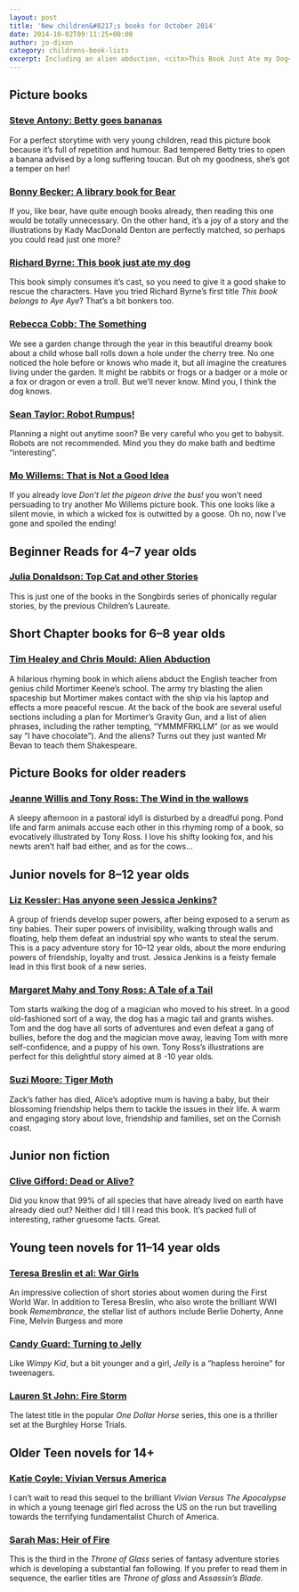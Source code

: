 ```yaml
---
layout: post
title: 'New children&#8217;s books for October 2014'
date: 2014-10-02T09:11:25+00:00
author: jo-dixon
category: childrens-book-lists
excerpt: Including an alien abduction, <cite>This Book Just Ate my Dog</cite> and a thriller at the Burghley horse trials.
---
```

## Picture books

### [Steve Antony: Betty goes bananas](https://suffolk.spydus.co.uk/cgi-bin/spydus.exe/ENQ/OPAC/BIBENQ/3951951?QRY=CTIBIB%3C%20IRN%2839647624%29&QRYTEXT=Betty%20goes%20bananas)

For a perfect storytime with very young children, read this picture book because it’s full of repetition and humour. Bad tempered Betty tries to open a banana advised by a long suffering toucan. But oh my goodness, she’s got a temper on her!

### [Bonny Becker: A library book for Bear](https://suffolk.spydus.co.uk/cgi-bin/spydus.exe/ENQ/OPAC/BIBENQ/3952144?QRY=CTIBIB%3C%20IRN%2839946995%29&QRYTEXT=A%20library%20book%20for%20Bear)

If you, like bear, have quite enough books already, then reading this one would be totally unnecessary. On the other hand, it’s a joy of a story and the illustrations by Kady MacDonald Denton are perfectly matched, so perhaps you could read just one more?

### [Richard Byrne: This book just ate my dog](https://suffolk.spydus.co.uk/cgi-bin/spydus.exe/ENQ/OPAC/BIBENQ/3952219?QRY=CTIBIB%3C%20IRN%2837689749%29&QRYTEXT=This%20book%20just%20ate%20my%20dog!)

This book simply consumes it’s cast, so you need to give it a good shake to rescue the characters. Have you tried Richard Byrne’s first title <cite>This book belongs to Aye Aye</cite>? That’s a bit bonkers too.

### [Rebecca Cobb: The Something](https://suffolk.spydus.co.uk/cgi-bin/spydus.exe/ENQ/OPAC/BIBENQ/3952347?QRY=CTIBIB%3C%20IRN%2838546130%29&QRYTEXT=The%20something)

We see a garden change through the year in this beautiful dreamy book about a child whose ball rolls down a hole under the cherry tree. No one noticed the hole before or knows who made it, but all imagine the creatures living under the garden. It might be rabbits or frogs or a badger or a mole or a fox or dragon or even a troll. But we’ll never know. Mind you, I think the dog knows.

### [Sean Taylor: Robot Rumpus!](https://suffolk.spydus.co.uk/cgi-bin/spydus.exe/ENQ/OPAC/BIBENQ/3952954?QRY=CTIBIB%3C%20IRN%2826249809%29&QRYTEXT=Robot%20rumpus!)

Planning a night out anytime soon? Be very careful who you get to babysit. Robots are not recommended. Mind you they do make bath and bedtime “interesting”.

### [Mo Willems: That is Not a Good Idea](https://suffolk.spydus.co.uk/cgi-bin/spydus.exe/ENQ/OPAC/BIBENQ/3953604?QRY=CTIBIB%3C%20IRN%2824792297%29&QRYTEXT=That%20is%20NOT%20a%20good%20idea!)

If you already love <cite>Don’t let the pigeon drive the bus!</cite> you won’t need persuading to try another Mo Willems picture book. This one looks like a silent movie, in which a wicked fox is outwitted by a goose. Oh no, now I’ve gone and spoiled the ending!

## Beginner Reads for 4–7 year olds

### [Julia Donaldson: Top Cat and other Stories](https://suffolk.spydus.co.uk/cgi-bin/spydus.exe/ENQ/OPAC/BIBENQ/3953810?QRY=CTIBIB%3C%20IRN%28236618%29&QRYTEXT=Top%20cat%20and%20other%20stories)

This is just one of the books in the Songbirds series of phonically regular stories, by the previous Children’s Laureate.

## Short Chapter books for 6–8 year olds

### [Tim Healey and Chris Mould: Alien Abduction](http://suffolk.spydus.co.uk/cgi-bin/spydus.exe/ENQ/OPAC/BIBENQ/6455161?QRY=CTIBIB%3C%20IRN(1761384)&QRYTEXT=Alien%20abduction)

A hilarious rhyming book in which aliens abduct the English teacher from genius child Mortimer Keene’s school. The army try blasting the alien spaceship but Mortimer makes contact with the ship via his laptop and effects a more peaceful rescue. At the back of the book are several useful sections including a plan for Mortimer’s Gravity Gun, and a list of alien phrases, including the rather tempting, “YMMMFRKLLM” (or as we would say “I have chocolate”). And the aliens? Turns out they just wanted Mr Bevan to teach them Shakespeare.

## Picture Books for older readers

### [Jeanne Willis and Tony Ross: The Wind in the wallows](https://suffolk.spydus.co.uk/cgi-bin/spydus.exe/ENQ/OPAC/BIBENQ/3954130?QRY=CTIBIB%3C%20IRN%28545345%29&QRYTEXT=The%20wind%20in%20the%20wallows)

A sleepy afternoon in a pastoral idyll is disturbed by a dreadful pong. Pond life and farm animals accuse each other in this rhyming romp of a book, so evocatively illustrated by Tony Ross. I love his shifty looking fox, and his newts aren’t half bad either, and as for the cows…

## Junior novels for 8–12 year olds

### [Liz Kessler: Has anyone seen Jessica Jenkins?](https://suffolk.spydus.co.uk/cgi-bin/spydus.exe/ENQ/OPAC/BIBENQ/3954393?QRY=CTIBIB%3C%20IRN%2839647654%29&QRYTEXT=Has%20anyone%20seen%20Jessica%20Jenkins%3F)

A group of friends develop super powers, after being exposed to a serum as tiny babies. Their super powers of invisibility, walking through walls and floating, help them defeat an industrial spy who wants to steal the serum. This is a pacy adventure story for 10–12 year olds, about the more enduring powers of friendship, loyalty and trust. Jessica Jenkins is a feisty female lead in this first book of a new series.

### [Margaret Mahy and Tony Ross: A Tale of a Tail](https://suffolk.spydus.co.uk/cgi-bin/spydus.exe/ENQ/OPAC/BIBENQ/3954547?QRY=CTIBIB%3C%20IRN%289685818%29&QRYTEXT=Tale%20of%20a%20Tail)

Tom starts walking the dog of a magician who moved to his street. In a good old-fashioned sort of a way, the dog has a magic tail and grants wishes. Tom and the dog have all sorts of adventures and even defeat a gang of bullies, before the dog and the magician move away, leaving Tom with more self-confidence, and a puppy of his own. Tony Ross’s illustrations are perfect for this delightful story aimed at 8 -10 year olds.

### [Suzi Moore: Tiger Moth](https://suffolk.spydus.co.uk/cgi-bin/spydus.exe/ENQ/OPAC/BIBENQ/3954673?QRY=CTIBIB%3C%20IRN%2832813889%29&QRYTEXT=Tiger%20moth)

Zack’s father has died, Alice’s adoptive mum is having a baby, but their blossoming friendship helps them to tackle the issues in their life. A warm and engaging story about love, friendship and families, set on the Cornish coast.

## Junior non fiction

### [Clive Gifford: Dead or Alive?](https://suffolk.spydus.co.uk/cgi-bin/spydus.exe/ENQ/OPAC/BIBENQ/3954820?QRY=CTIBIB%3C%20IRN%2838865928%29&QRYTEXT=Dead%20or%20alive%3F)

Did you know that 99% of all species that have already lived on earth have already died out? Neither did I till I read this book. It’s packed full of interesting, rather gruesome facts. Great.

## Young teen novels for 11–14 year olds

### [Teresa Breslin et al: War Girls](https://suffolk.spydus.co.uk/cgi-bin/spydus.exe/ENQ/OPAC/BIBENQ/3955216?QRY=CTIBIB%3C%20IRN%2837214105%29&QRYTEXT=War%20girls)

An impressive collection of short stories about women during the First World War. In addition to Teresa Breslin, who also wrote the brilliant WWI book <cite>Remembrance</cite>, the stellar list of authors include Berlie Doherty, Anne Fine, Melvin Burgess and more

### [Candy Guard: Turning to Jelly](https://suffolk.spydus.co.uk/cgi-bin/spydus.exe/ENQ/OPAC/BIBENQ/3955320?QRY=CTIBIB%3C%20IRN%2838545134%29&QRYTEXT=Turning%20to%20jelly)

Like <cite>Wimpy Kid</cite>, but a bit younger and a girl, <cite>Jelly</cite> is a “hapless heroine” for tweenagers.

### [Lauren St John: Fire Storm](https://suffolk.spydus.co.uk/cgi-bin/spydus.exe/ENQ/OPAC/BIBENQ/3955880?QRY=CTIBIB%3C%20IRN%289421%29&QRYTEXT=Fire%20storm)

The latest title in the popular <cite>One Dollar Horse</cite> series, this one is a thriller set at the Burghley Horse Trials.

## Older Teen novels for 14+

### [Katie Coyle: Vivian Versus America](https://suffolk.spydus.co.uk/cgi-bin/spydus.exe/ENQ/OPAC/BIBENQ/3963842?QRY=CTIBIB%3C%20IRN%2839182309%29&QRYTEXT=Vivian%20versus%20America)

I can’t wait to read this sequel to the brilliant <cite>Vivian Versus The Apocalypse</cite> in which a young teenage girl fled across the US on the run but travelling towards the terrifying fundamentalist Church of America.

### [Sarah Mas: Heir of Fire](https://suffolk.spydus.co.uk/cgi-bin/spydus.exe/ENQ/OPAC/BIBENQ/3964777?QRY=CTIBIB%3C%20IRN%2838546201%29&QRYTEXT=Heir%20of%20fire)

This is the third in the <cite>Throne of Glass</cite> series of fantasy adventure stories which is developing a substantial fan following. If you prefer to read them in sequence, the earlier titles are <cite>Throne of glass</cite> and <cite>Assassin’s Blade</cite>.
